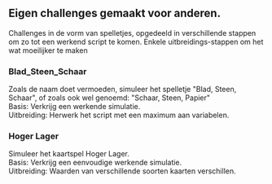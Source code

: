 <h2>Eigen challenges gemaakt voor anderen.</h2>
<p>Challenges in de vorm van spelletjes, opgedeeld in verschillende stappen om zo tot een werkend script te komen. Enkele uitbreidings-stappen om het wat moeilijker te maken</p>
<h3>Blad_Steen_Schaar</h3>
<p>
  Zoals de naam doet vermoeden, simuleer het spelletje "Blad, Steen, Schaar", of zoals ook wel genoemd: "Schaar, Steen, Papier"</br>
  Basis: Verkrijg een werkende simulatie.</br>
  Uitbreiding: Herwerk het script met een maximum aan variabelen.
</p>
<h3>Hoger Lager</h3>
<p>
  Simuleer het kaartspel Hoger Lager. </br>
  Basis: Verkrijg een eenvoudige werkende simulatie.</br>
  Uitbreiding: Waarden van verschillende soorten kaarten verschillen.
</p>
